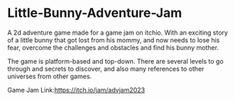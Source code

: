 # Little-Bunny-Adventure-Jam
A 2d adventure game made for a game jam on itchio. With an exciting story of a little bunny that got lost from his mommy, and now needs to lose his fear, overcome the challenges and obstacles and find his bunny mother.

The game is platform-based and top-down.
There are several levels to go through and secrets to discover, and also many references to other universes from other games.

Game Jam Link:https://itch.io/jam/advjam2023
